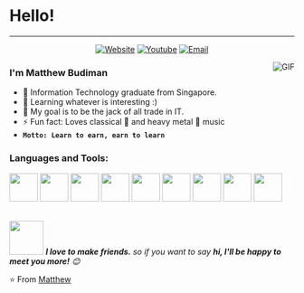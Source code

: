 # Hello!
---
<p align="center">
<a href="https://www.mbudiman.com/"><img alt="Website" src="https://img.shields.io/badge/Website-www.mbudiman.com-blue?style=flat-square&logo=google-chrome"></a> 
<a href="https://youtube.com/channel/UCxXdfk-udlBrLJji8nBipMg"><img alt="Youtube" src="https://img.shields.io/badge/Youtube-mrbudiman-blue?style=flat-square&logo=youtube"></a>
<a href="mailto:mattbud2011@gmail.com"><img alt="Email" src="https://img.shields.io/badge/Email-mattbud2011@gmail.com-blue?style=flat-square&logo=gmail"></a>
</p>

<img align="right" alt="GIF" src="https://media.giphy.com/media/LHZyixOnHwDDy/source.gif" />

### I'm Matthew Budiman

- 🔭 Information Technology graduate from Singapore. 
- 🙂 Learning whatever is interesting :) 
- 💬 My goal is to be the jack of all trade in IT.  
- ⚡ Fun fact: Loves classical 🎵 and heavy metal 🤘 music
- <code><b>Motto: Learn to earn, earn to learn</b></code>
 

### Languages and Tools:

<code><img height="50" src="https://www.vectorlogo.zone/logos/javascript/javascript-ar21.svg"></code> 
<code><img height="50" src="https://www.vectorlogo.zone/logos/flutterio/flutterio-ar21.svg"></code> 
<code><img height="50" src="https://www.vectorlogo.zone/logos/java/java-ar21.svg"></code> 
<code><img height="50" src="https://www.vectorlogo.zone/logos/dotnet/dotnet-ar21.svg"></code> 
<code><img height="50" src="https://www.vectorlogo.zone/logos/python/python-ar21.svg"></code> 
<code><img height="50" src="https://www.vectorlogo.zone/logos/mysql/mysql-ar21.svg"></code> 
<code><img height="50" src="https://www.vectorlogo.zone/logos/mongodb/mongodb-ar21.svg"></code> 
<code><img height="50" src="https://www.vectorlogo.zone/logos/git-scm/git-scm-ar21.svg"></code> 
<code><img height="50" src="https://www.vectorlogo.zone/logos/linux/linux-ar21.svg"></code> 
<br><br>


<img src="https://media.giphy.com/media/LnQjpWaON8nhr21vNW/giphy.gif" width="60"> <em><b>I love to make friends.</b> so if you want to say <b>hi, I'll be happy to meet you more!</b> 😊</em>



⭐️ From [Matthew](https://github.com/mattBman23)
